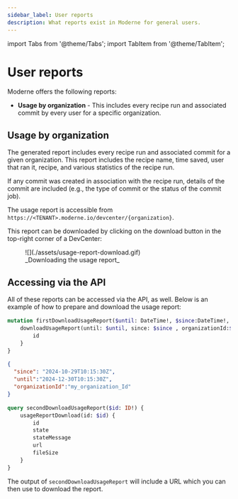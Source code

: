 ```yaml
---
sidebar_label: User reports
description: What reports exist in Moderne for general users.
---
```


import Tabs from '@theme/Tabs';
import TabItem from '@theme/TabItem';

# User reports

Moderne offers the following reports:

* **Usage by organization** - This includes every recipe run and associated commit by every user for a specific organization. 

## Usage by organization

The generated report includes every recipe run and associated commit for a given organization. This report includes the recipe name, time saved, user that ran it, recipe, and various statistics of the recipe run. 

If any commit was created in association with the recipe run, details of the commit are included (e.g., the type of commit or the status of the commit job).

The usage report is accessible from `https://<TENANT>.moderne.io/devcenter/{organization}`.

This report can be downloaded by clicking on the download button in the top-right corner of a DevCenter: 

<figure>
  ![](./assets/usage-report-download.gif)
  <figcaption>_Downloading the usage report_</figcaption>
</figure>

## Accessing via the API

All of these reports can be accessed via the API, as well. Below is an example of how to prepare and download the usage report:

<Tabs>
<TabItem value="mutation-download-report" label="Mutation download report">

```graphql
mutation firstDownloadUsageReport($until: DateTime!, $since:DateTime!, $organizationId: String) {
    downloadUsageReport(until: $until, since: $since , organizationId:$organizationId) {
        id
    }
}
```

</TabItem>

<TabItem value="query-variables" label="Query Variables">

```json
{
  "since": "2024-10-29T10:15:30Z",
  "until":"2024-12-30T10:15:30Z",
  "organizationId":"my_organization_Id"
}
```

</TabItem>
</Tabs>

```graphql
query secondDownloadUsageReport($id: ID!) {
    usageReportDownload(id: $id) {
        id
        state
        stateMessage
        url
        fileSize
    }
}
```

The output of `secondDownloadUsageReport` will include a URL which you can then use to download the report.
